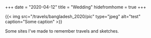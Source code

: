 +++
date = "2020-04-12"
title = "Wedding"
hidefromhome = true
+++

{{< img 
    src="/travels/bangladesh_2020/pic" 
    type="jpeg" 
    alt="test" 
    caption="Some caption" >}}

Some sites I've made to remember travels and sketches.
